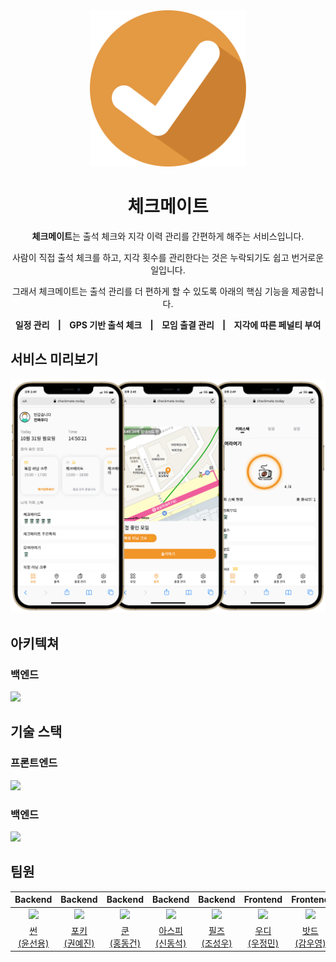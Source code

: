 <div align="center">
<img src="checkmate.png" width="250px">
<h1>체크메이트</h1>

</div>

<div align="center">

<strong>체크메이트</strong>는 출석 체크와 지각 이력 관리를 간편하게 해주는 서비스입니다.

사람이 직접 출석 체크를 하고, 지각 횟수를 관리한다는 것은 누락되기도 쉽고 번거로운 일입니다.

그래서 체크메이트는 출석 관리를 더 편하게 할 수 있도록 아래의 핵심 기능을 제공합니다.

<strong>일정 관리&nbsp;&nbsp;&nbsp;&nbsp;|&nbsp;&nbsp;&nbsp;&nbsp;GPS 기반 출석 체크&nbsp;&nbsp;&nbsp;&nbsp;|&nbsp;&nbsp;&nbsp;&nbsp;모임 출결 관리&nbsp;&nbsp;&nbsp;&nbsp;|&nbsp;&nbsp;&nbsp;&nbsp;지각에 따른 페널티 부여</strong>

</div>

## 서비스 미리보기

<div align="center">
<img src="checkmate-preview.png" width="600px">
</div>

## 아키텍쳐

### 백엔드

<img src="https://user-images.githubusercontent.com/66164361/200206297-072d5b03-f5c5-4b4c-8e36-2a473a21848d.png">

## 기술 스택

### 프론트엔드

<img src="https://user-images.githubusercontent.com/66164361/200259852-392e164a-53ff-4181-a1da-c1b11e906b7a.png">

### 백엔드

<img src="https://user-images.githubusercontent.com/66164361/200259607-273be273-e971-45cb-a840-663a54778fe5.png">

## 팀원

|                    Backend                    |                    Backend                    |                      Backend                      |                       Backend                       |                       Backend                       |                       Frontend                        |                   Frontend                    |
| :-------------------------------------------: | :-------------------------------------------: | :-----------------------------------------------: | :-------------------------------------------------: | :-------------------------------------------------: | :---------------------------------------------------: | :-------------------------------------------: |
| ![](https://github.com/syoun602.png?size=120) |  ![](https://github.com/YJGwon.png?size=120)  | ![](https://github.com/Hongdonggeon.png?size=120) |   ![](https://github.com/shindong96.png?size=120)   |  ![](https://github.com/progress0407.png?size=120)  |  ![](https://github.com/greenblues1190.png?size=120)  |  ![](https://github.com/kamwoo.png?size=120)  |
| [썬<br>(윤선용)](https://github.com/syoun602) | [포키<br>(권예진)](https://github.com/YJGwon) | [쿤<br>(홍동건)](https://github.com/Hongdonggeon) | [아스피<br>(신동석)](https://github.com/shindong96) | [필즈<br>(조성우)](https://github.com/progress0407) | [우디<br>(우정민)](https://github.com/greenblues1190) | [밧드<br>(감우영)](https://github.com/kamwoo) |
